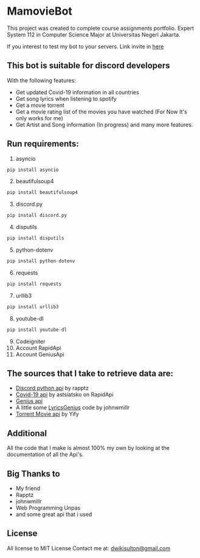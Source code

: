 # MamovieBot
This project was created to complete course assignments portfolio. Expert System 112 in Computer Science Major at Universitas Negeri Jakarta.

If you interest to test my bot to your servers. Link invite in [here](https://discord.com/api/oauth2/authorize?client_id=686971434509402168&permissions=473431136&scope=bot) 

## This bot is suitable for discord developers 

With the following features:
* Get updated Covid-19 information in all countries
* Get song lyrics when listening to spotify
* Get a movie torrent
* Get a movie rating list of the movies you have watched (For Now It's only works for me)
* Get Artist and Song information (In progress) and many more features.


## Run requirements:
1. asyncio
```python
pip install asyncio
```
2. beautifulsoup4
```python
pip install beautifulsoup4
```
3. discord.py
```python
pip install discord.py
```
4. disputils
```python
pip install disputils
```
5. python-dotenv
```python
pip install python-dotenv
```
6. requests
```python
pip install requests
```
7. urllib3
```python
pip install urllib3
```
8. youtube-dl
```python
pip install youtube-dl
```
9. Codeigniter
10. Account RapidApi
11. Account GeniusApi

## The sources that I take to retrieve data are:
* [Discord python api](https://github.com/Rapptz/discord.py) by rapptz
* [Covid-19 api](https://rapidapi.com/astsiatsko/api/coronavirus-monitor) by astsiatsko on RapidApi
* [Genius api](https://docs.genius.com/#/getting-started-h1)
* A little some [LyricsGenius](https://github.com/johnwmillr/LyricsGenius) code by johnwmillr 
* [Torrent Movie api](https://yts.mx/api) by Yify

## Additional
All the code that I make is almost 100% my own by looking at the documentation of all the Api's.

## Big Thanks to
* My friend
* Rapptz
* johnwmillr
* Web Programming Unpas
* and some great api that i used

## License
All license to MIT License
Contact me at: dwikisulton@gmail.com
